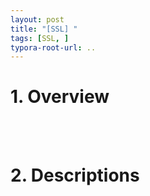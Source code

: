 ```yaml
---
layout: post
title: "[SSL] "
tags: [SSL, ]
typora-root-url: ..
---
```


# 1. Overview

<br><br>
# 2. Descriptions

<br>

